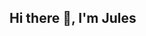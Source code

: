 ## Hi there 👋, I'm Jules

<!--
**jules-tnk/jules-tnk** is a ✨ _special_ ✨ repository because its `README.md` (this file) appears on your GitHub profile.

Here are some ideas to get you started:

- 🔭 I’m currently working on ...
- 🌱 I’m currently learning ...
- 👯 I’m looking to collaborate on ...
- 🤔 I’m looking for help with ...
- 💬 Ask me about ...
- 📫 How to reach me: ...
- 😄 Pronouns: ...
- ⚡ Fun fact: ...
-->

<!--
[![trophy](https://github-profile-trophy.vercel.app/?username=jules-tnk)](https://github.com/ryo-ma/github-profile-trophy)

<p><img align="left" src="https://github-readme-stats.vercel.app/api/top-langs?username=jules-tnk&show_icons=true&locale=en&layout=compact" alt="jules-tnk" /></p>

<p>&nbsp;<img align="center" src="https://github-readme-stats.vercel.app/api?username=jules-tnk&show_icons=true&locale=en" alt="jules-tnk" /></p>
-->
